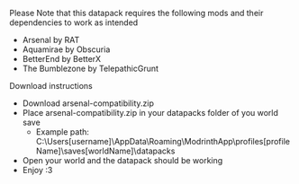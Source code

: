 Please Note that this datapack requires the following mods and their dependencies to work as intended
  - Arsenal by RAT
  - Aquamirae by Obscuria
  - BetterEnd by BetterX
  - The Bumblezone by TelepathicGrunt 

Download instructions

  - Download arsenal-compatibility.zip
  - Place arsenal-compatibility.zip in your datapacks folder of you world save
      - Example path: C:\Users\[username]\AppData\Roaming\ModrinthApp\profiles\[profileName]\saves\[worldName]\datapacks
  - Open your world and the datapack should be working
  - Enjoy :3
